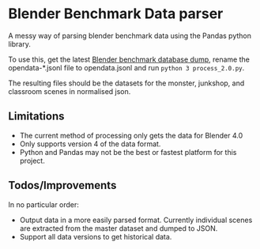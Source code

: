 # Blender Benchmark Data parser
A messy way of parsing blender benchmark data using the Pandas python library.

To use this, get the latest [Blender benchmark database dump](https://opendata.blender.org/download/), rename the opendata-*.jsonl file to opendata.jsonl and run `python 3 process_2.0.py`.

The resulting files should be the datasets for the monster, junkshop, and classroom scenes in normalised json.

## Limitations
- The current method of processing only gets the data for Blender 4.0
- Only supports version 4 of the data format. 
- Python and Pandas may not be the best or fastest platform for this project.

## Todos/Improvements
In no particular order:
- Output data in a more easily parsed format. Currently individual scenes are extracted from the master dataset and dumped to JSON.
- Support all data versions to get historical data.
